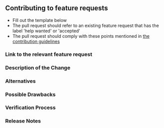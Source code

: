 ## Contributing to feature requests

 - Fill out the template below
 - The pull request should refer to an existing feature request that has the label 'help wanted' or 'accepted'
 - The pull request should comply with these points mentioned in [the contribution guidelines](https://github.com/DTUComputeCognitiveSystems/bayesian_cut/blob/master/.github/CONTRIBUTING.md#pull-request)
 
 ### Link to the relevant feature request
 <!--

Link to the issue describing the feature request. The affected feature request should have the label 'help wanted' or
'accepted'.

-->
 
### Description of the Change

<!--

We must be able to understand the design of your change from this description, so please walk us through the concepts.

-->

### Alternatives

<!-- Explain what other solutions you have considered to realize this functionality.  -->

### Possible Drawbacks

<!-- What are the possible side-effects or negative impacts of the code change? -->

### Verification Process

<!--

What process did you follow to verify that the change has not introduced any regressions? Describe the actions you
performed and describe the results you observed.

-->

### Release Notes

<!--

Please describe the changes in a single line that explains this improvement in
terms that a user can understand.

Example:

- Fixed an issue where model parameters were not set correctly.
- Increased the performance of method X by avoiding redundant re-calculations of the loading vectors.

-->
 

